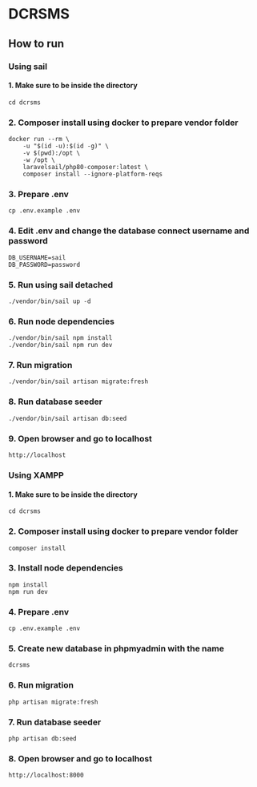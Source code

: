 # DCRSMS
## How to run
### Using sail
#### 1. Make sure to be inside the directory
```
cd dcrsms
```
### 2. Composer install using docker to prepare vendor folder
```
docker run --rm \
    -u "$(id -u):$(id -g)" \
    -v $(pwd):/opt \
    -w /opt \
    laravelsail/php80-composer:latest \
    composer install --ignore-platform-reqs
```
### 3. Prepare .env
```
cp .env.example .env
```
### 4. Edit .env and change the database connect username and password
```
DB_USERNAME=sail
DB_PASSWORD=password
```
### 5. Run using sail detached
```
./vendor/bin/sail up -d
```
### 6. Run node dependencies
```
./vendor/bin/sail npm install
./vendor/bin/sail npm run dev
```
### 7. Run migration
```
./vendor/bin/sail artisan migrate:fresh
```
### 8. Run database seeder
```
./vendor/bin/sail artisan db:seed
```
### 9. Open browser and go to localhost
```
http://localhost
```

### Using XAMPP
#### 1. Make sure to be inside the directory
```
cd dcrsms
```
### 2. Composer install using docker to prepare vendor folder
```
composer install
```
### 3. Install node dependencies
```
npm install
npm run dev
```
### 4. Prepare .env
```
cp .env.example .env
```
### 5. Create new database in phpmyadmin with the name
```
dcrsms
```
### 6. Run migration
```
php artisan migrate:fresh
```
### 7. Run database seeder
```
php artisan db:seed
```
### 8. Open browser and go to localhost
```
http://localhost:8000
```